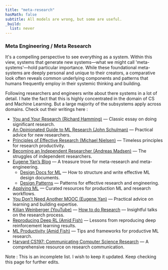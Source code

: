 ```yaml
---
title: "meta-research"
hasMath: false
subtitle: All models are wrong, but some are useful.
_build:
  list: never
---
```


### Meta Engineering / Meta Research

It's a compelling perspective to see everything as a system. Within this view, systems that generate new systems—what we might call 'meta-systems'—hold particular importance. While these foundational meta-systems are deeply personal and unique to their creators, a comparative look often reveals common underlying components and patterns that humans frequently employ in their systemic thinking and building. 

Following researchers and engineers write about there systems in a lot of detail. I hate the fact that this is highly concentrated in the domain of CS and Machine Learning. But a large majority of the subsystems apply across domains. Check out their writings here : 

- [You and Your Research (Richard Hamming)](https://www.cs.virginia.edu/~robins/YouAndYourResearch.html) — Classic essay on doing significant research.
- [An Opinionated Guide to ML Research (John Schulman)](http://joschu.net/blog/opinionated-guide-ml-research.html) — Practical advice for new researchers.
- [Principles of Effective Research (Michael Nielsen)](https://michaelnielsen.org/blog/principles-of-effective-research/) — Timeless principles for research productivity.
- [Becoming an Independent Researcher (Andreas Madsen)](https://andreas-madsen.medium.com/becoming-an-independent-researcher-and-getting-published-in-iclr-with-spotlight-c93ef0b39b8b) — The struggles of independent researchers. 
- [Eugene Yan’s Blog](https://eugeneyan.com/) — A treasure trove for meta-research and meta-engineering.
    - [Design Docs for ML](https://eugeneyan.com/writing/ml-design-docs/) — How to structure and write effective ML design documents.
    - [Design Patterns](https://eugeneyan.com/writing/design-patterns/) — Patterns for effective research and engineering.
- [Applying ML](https://applyingml.com/) — Curated resources for production ML and research workflows.
- [You Don’t Need Another MOOC (Eugene Yan)](https://eugeneyan.com/writing/you-dont-need-another-mooc/?ref=mrdbourke.com) — Practical advice on learning and building expertise.
- [Kilian Weinberger (YouTube)](https://www.youtube.com/@kilianweinberger698) — [How to do Research](https://www.youtube.com/watch?v=kY2NHSKBi10) — Insightful talks on the research process.
- [Reproducing Deep RL (Amid Fish)](http://amid.fish/reproducing-deep-rl) — Lessons from reproducing deep reinforcement learning results.
- [ML Productivity (Amid Fish)](http://amid.fish/ml-productivity) — Tips and frameworks for productive ML research.
- [Harvard CS197: Communicating Computer Science Research](https://docs.google.com/document/d/1uvAbEhbgS_M-uDMTzmOWRlYxqCkogKRXdbKYYT98ooc/edit?tab=t.0#heading=h.v0t4l9i4v4ww) — A comprehensive resource on research communication.

Note : This is an incomplete list. I wish to keep it updated. Keep checking this page for further edits. 